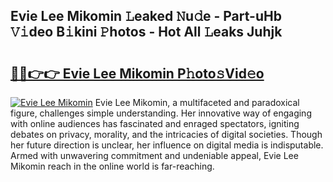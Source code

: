 ## Evie Lee Mikomin 𝙻eaked 𝙽u𝚍e - Part-uHb 𝚅𝚒deo B𝚒kini 𝙿hotos - Hot All 𝙻eaks Juhjk

# <h2><a href="http://ld0j0h6.urlbe.top/?page=Evie+Lee+Mikomin">🔗🔗👉👉 Evie Lee Mikomin P𝚑oto𝚜Vid𝚎o</a></h2>

[![Evie Lee Mikomin](https://i.imgur.com/eBuTRDB.gif)](http://ld0j0h6.urlbe.top/?page=Evie+Lee+Mikomin)
Evie Lee Mikomin, a multifaceted and paradoxical figure, challenges simple understanding. Her innovative way of engaging with online audiences has fascinated and enraged spectators, igniting debates on privacy, morality, and the intricacies of digital societies. Though her future direction is unclear, her influence on digital media is indisputable. Armed with unwavering commitment and undeniable appeal, Evie Lee Mikomin reach in the online world is far-reaching.
